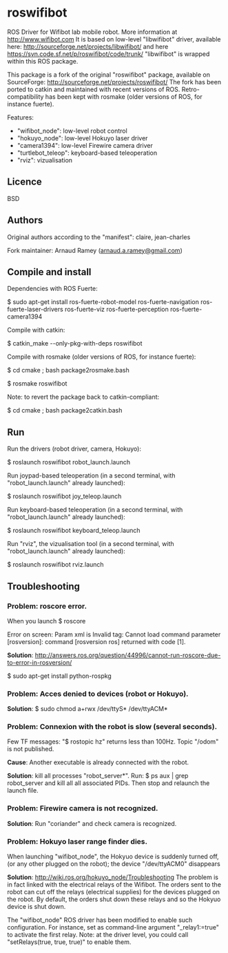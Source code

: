 roswifibot
==========

ROS Driver for Wifibot lab mobile robot.
More information at
  http://www.wifibot.com
It is based on low-level "libwifibot" driver, available here:
  http://sourceforge.net/projects/libwifibot/
  and here
  https://svn.code.sf.net/p/roswifibot/code/trunk/
"libwifibot" is wrapped within this ROS package.

This package is a fork of the original "roswifibot" package, available on SourceForge:
  http://sourceforge.net/projects/roswifibot/
The fork has been ported to catkin and maintained with recent versions of ROS.
Retro-compatibility has been kept with rosmake
(older versions of ROS, for instance fuerte).

Features:
  - "wifibot_node":     low-level robot control
  - "hokuyo_node":      low-level Hokuyo laser driver
  - "camera1394":       low-level Firewire camera driver
  - "turtlebot_teleop": keyboard-based teleoperation
  - "rviz":             vizualisation


Licence
-------
BSD


Authors
-------
Original authors according to the "manifest": claire, jean-charles

Fork maintainer: Arnaud Ramey (arnaud.a.ramey@gmail.com)


Compile and install
-------------------
Dependencies with ROS Fuerte:

$ sudo apt-get install  ros-fuerte-robot-model  ros-fuerte-navigation  ros-fuerte-laser-drivers  ros-fuerte-viz ros-fuerte-perception ros-fuerte-camera1394

Compile with catkin:

$ catkin_make --only-pkg-with-deps roswifibot

Compile with rosmake (older versions of ROS, for instance fuerte):

$ cd cmake ; bash package2rosmake.bash

$ rosmake roswifibot

Note: to revert the package back to catkin-compliant:

$ cd cmake ; bash package2catkin.bash


Run
---
Run the drivers (robot driver, camera, Hokuyo):

$ roslaunch roswifibot robot_launch.launch

Run joypad-based teleoperation
(in a second terminal, with "robot_launch.launch" already launched):

$ roslaunch roswifibot joy_teleop.launch

Run keyboard-based teleoperation
(in a second terminal, with "robot_launch.launch" already launched):

$ roslaunch roswifibot keyboard_teleop.launch

Run "rviz", the vizualisation tool
(in a second terminal, with "robot_launch.launch" already launched):

$ roslaunch roswifibot rviz.launch


Troubleshooting
---------------
### **Problem**: roscore error.
  When you launch
  $ roscore

  Error on screen:
  Param xml is <param command="rosversion ros" name="rosversion"/>
  Invalid <param> tag: Cannot load command parameter [rosversion]: command [rosversion ros] returned with code [1].

**Solution**:
  http://answers.ros.org/question/44996/cannot-run-roscore-due-to-error-in-rosversion/

  $ sudo apt-get install python-rospkg


### **Problem**: Acces denied to devices (robot or Hokuyo).

**Solution**:
  $ sudo chmod a+rwx /dev/ttyS* /dev/ttyACM*


### **Problem**: Connexion with the robot is slow (several seconds).
  Few TF messages:
    "$ rostopic hz"
  returns less than 100Hz.
  Topic "/odom" is not published.

**Cause**:
  Another executable is already connected with the robot.

**Solution**:
  kill all processes "robot_server*".
  Run:
    $ ps aux | grep robot_server
  and kill all all associated PIDs.
  Then stop and relaunch the launch file.


### **Problem**: Firewire camera is not recognized.

**Solution**:
  Run "coriander" and check camera is recognized.


### **Problem**: Hokuyo laser range finder dies.
  When launching "wifibot_node", the Hokyuo device is suddenly turned off,
  (or  any other plugged on the robot);
  the device "/dev/ttyACM0" disappears

**Solution**:
  http://wiki.ros.org/hokuyo_node/Troubleshooting
  The problem is in fact linked with the electrical relays of the Wifibot.
  The orders sent to the robot can cut off the relays
  (electrical supplies) for the devices plugged on the robot.
  By default, the orders shut down these relays and so the Hokyuo device
  is shut down.

  The "wifibot_node" ROS driver has been modified to enable such configuration.
  For instance, set as command-line argument "_relay1:=true"
  to activate the first relay.
  Note: at the driver level, you could call "setRelays(true, true, true)"
  to enable them.

